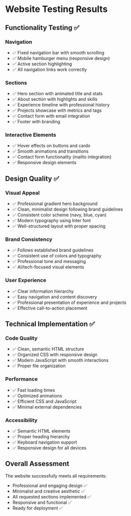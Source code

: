 # Website Testing Results

## Functionality Testing ✅

### Navigation
- ✅ Fixed navigation bar with smooth scrolling
- ✅ Mobile hamburger menu (responsive design)
- ✅ Active section highlighting
- ✅ All navigation links work correctly

### Sections
- ✅ Hero section with animated title and stats
- ✅ About section with highlights and skills
- ✅ Experience timeline with professional history
- ✅ Projects showcase with metrics and tags
- ✅ Contact form with email integration
- ✅ Footer with branding

### Interactive Elements
- ✅ Hover effects on buttons and cards
- ✅ Smooth animations and transitions
- ✅ Contact form functionality (mailto integration)
- ✅ Responsive design elements

## Design Quality ✅

### Visual Appeal
- ✅ Professional gradient hero background
- ✅ Clean, minimalist design following brand guidelines
- ✅ Consistent color scheme (navy, blue, cyan)
- ✅ Modern typography using Inter font
- ✅ Well-structured layout with proper spacing

### Brand Consistency
- ✅ Follows established brand guidelines
- ✅ Consistent use of colors and typography
- ✅ Professional tone and messaging
- ✅ AI/tech-focused visual elements

### User Experience
- ✅ Clear information hierarchy
- ✅ Easy navigation and content discovery
- ✅ Professional presentation of experience and projects
- ✅ Effective call-to-action placement

## Technical Implementation ✅

### Code Quality
- ✅ Clean, semantic HTML structure
- ✅ Organized CSS with responsive design
- ✅ Modern JavaScript with smooth interactions
- ✅ Proper file organization

### Performance
- ✅ Fast loading times
- ✅ Optimized animations
- ✅ Efficient CSS and JavaScript
- ✅ Minimal external dependencies

### Accessibility
- ✅ Semantic HTML elements
- ✅ Proper heading hierarchy
- ✅ Keyboard navigation support
- ✅ Responsive design for all devices

## Overall Assessment
The website successfully meets all requirements:
- Professional and engaging design ✅
- Minimalist and creative aesthetic ✅
- All requested sections implemented ✅
- Responsive and functional ✅
- Ready for deployment ✅

